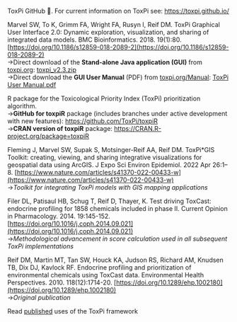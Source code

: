 

ToxPi GitHub :house_with_garden:. For current information on ToxPi see: https://toxpi.github.io/



Marvel SW, To K, Grimm FA, Wright FA, Rusyn I, Reif DM. ToxPi Graphical User Interface 2.0: Dynamic exploration, visualization, and sharing of integrated data models. BMC Bioinformatics. 2018. 19(1):80. [https://doi.org/10.1186/s12859-018-2089-2](https://doi.org/10.1186/s12859-018-2089-2)
<br>&#8594;Direct download of the **Stand-alone Java application (GUI)** from [toxpi.org](https://toxpi.org/): [toxpi_v2.3.zip](https://github.com/user-attachments/files/21943523/toxpi_v2.3.zip)
<br>&#8594;Direct download the **GUI User Manual** (PDF) from [toxpi.org/Manual](https://toxpi.org/dist/ToxPi%20User%20Manual.pdf): [ToxPi User Manual.pdf](https://github.com/user-attachments/files/21943527/ToxPi.User.Manual.pdf)

R package for the Toxicological Priority Index (ToxPi) prioritization algorithm. 
<br>&#8594;**GitHub for toxpiR** package (includes branches under active development with new features): https://github.com/ToxPi/toxpiR
<br>&#8594;**CRAN version of toxpiR** package: https://CRAN.R-project.org/package=toxpiR

Fleming J, Marvel SW, Supak S, Motsinger-Reif AA, Reif DM. ToxPi*GIS Toolkit: creating, viewing, and sharing integrative visualizations for geospatial data using ArcGIS. J Expo Sci Environ Epidemiol. 2022 Apr 26:1–8. [https://www.nature.com/articles/s41370-022-00433-w](https://www.nature.com/articles/s41370-022-00433-w)
<br>&#8594;*Toolkit for integrating ToxPi models with GIS mapping applications*

Filer DL, Patisaul HB, Schug T, Reif D, Thayer, K. Test driving ToxCast: endocrine profiling for 1858 chemicals included in phase II. Current Opinion in Pharmacology. 2014. 19:145-152. [https://doi.org/10.1016/j.coph.2014.09.021](https://doi.org/10.1016/j.coph.2014.09.021)
<br>&#8594;*Methodological advancement in score calculation used in all subsequent ToxPi implementations*

Reif DM, Martin MT, Tan SW, Houck KA, Judson RS, Richard AM, Knudsen TB, Dix DJ, Kavlock RF. Endocrine profiling and prioritization of environmental chemicals using ToxCast data. Environmental Health Perspectives. 2010. 118(12):1714-20. [https://doi.org/10.1289/ehp.1002180](https://doi.org/10.1289/ehp.1002180)
<br>&#8594;*Original publication*

Read [published](https://scholar.google.com/scholar?start=5&hl=en&as_sdt=0,34&sciodt=0,34&cites=14315759707117183281,8409987751811922970,6830405381891567320,6660731247750930378,6264826653350493071,6008919238370157052,5228323847718230279,14470107422640831138) uses of the ToxPi framework
